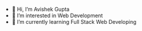 - 👋 Hi, I’m Avishek Gupta
- 👀 I’m interested in Web Development
- 🌱 I’m currently learning Full Stack Web Developing

<!---
Avigupta12/Avigupta12 is a ✨ special ✨ repository because its `README.md` (this file) appears on your GitHub profile.
You can click the Preview link to take a look at your changes.
--->
